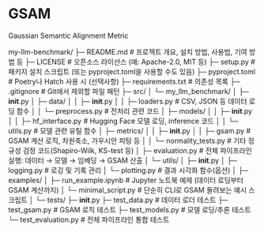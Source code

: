 # GSAM
Gaussian Semantic Alignment Metric

my-llm-benchmark/
├─ README.md              # 프로젝트 개요, 설치 방법, 사용법, 기여 방법 등
├─ LICENSE                # 오픈소스 라이선스 (예: Apache-2.0, MIT 등)
├─ setup.py               # 패키지 설치 스크립트 (또는 pyproject.toml을 사용할 수도 있음)
├─ pyproject.toml         # Poetry나 Hatch 사용 시 (선택사항)
├─ requirements.txt       # 의존성 목록
├─ .gitignore             # Git에서 제외할 파일 패턴
├─ src/
│  └─ my_llm_benchmark/
│     ├─ __init__.py
│     ├─ data/
│     │  ├─ __init__.py
│     │  ├─ loaders.py        # CSV, JSON 등 데이터 로딩 함수
│     │  └─ preprocess.py     # 전처리 관련 코드
│     ├─ models/
│     │  ├─ __init__.py
│     │  ├─ hf_interface.py   # Hugging Face 모델 로딩, inference 코드
│     │  └─ utils.py          # 모델 관련 유틸 함수
│     ├─ metrics/
│     │  ├─ __init__.py
│     │  ├─ gsam.py           # GSAM 계산 로직, 차원축소, 가우시안 피팅 등
│     │  └─ normality_tests.py # 기타 정규성 검정 코드(Shapiro-Wilk, KS-test 등)
│     ├─ evaluation.py        # 전체 파이프라인 실행: 데이터 → 모델 → 임베딩 → GSAM 산출
│     └─ utils/
│        ├─ __init__.py
│        ├─ logging.py        # 로깅 및 기록 관리
│        └─ plotting.py       # 결과 시각화 함수(옵션)
│
├─ examples/
│  ├─ run_example.ipynb       # Jupyter 노트북 예제 (데이터 로딩부터 GSAM 계산까지)
│  └─ minimal_script.py       # 단순히 CLI로 GSAM 돌려보는 예시 스크립트
│
└─ tests/
   ├─ __init__.py
   ├─ test_data.py            # 데이터 로더 테스트
   ├─ test_gsam.py            # GSAM 로직 테스트
   ├─ test_models.py          # 모델 로딩/추론 테스트
   └─ test_evaluation.py      # 전체 파이프라인 통합 테스트
